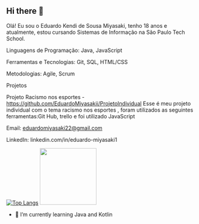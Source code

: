 ## Hi there 👋
Olá! Eu sou o Eduardo Kendi de Sousa Miyasaki, tenho 18 anos e atualmente, estou cursando Sistemas de Informação na São Paulo Tech School.

Linguagens de Programação: Java, JavaScript                                      

Ferramentas e Tecnologias: Git, SQL, HTML/CSS

Metodologias: Agile, Scrum

Projetos

Projeto Racismo nos esportes - https://github.com/EduardoMiyasakii/ProjetoIndividual
Esse é meu projeto individual com o tema racismo nos esportes , foram utilizados as seguintes ferramentas:Git Hub, trello
e foi utilizado JavaScript

Email: eduardomiyasaki22@gmail.com

LinkedIn: linkedin.com/in/eduardo-miyasaki1

[![Top Langs](https://github-readme-stats.vercel.app/api?username=EduardoMiyasaki&theme=algolia&show_icons=true)](https://github.com/EduardoMiyasaki)
<img height="150em" src="https://github-readme-stats.vercel.app/api/top-langs/?username=EduardoMiyasaki&countprivate=true&layout=compact&show_icons=true&theme=algolia&show">
<!--[![Eduardo Miyasaki GitHub stats](https://github-readme-stats.vercel.app/api/top-langs?username=EduardoMiyasaki&hide=html,scss,css,javascript&theme=algolia&show_icons=true)](https://github.com/EduardoMiyasaki) -->

- 🌱 I’m currently learning Java and Kotlin
<!--
**EduardoMiyasaki/EduardoMiyasaki** is a ✨ _special_ ✨ repository because its `README.md` (this file) appears on your GitHub profile.

Here are some ideas to get you started:

- 🔭 I’m currently working on ...
- 👯 I’m looking to collaborate on ...
- 🤔 I’m looking for help with ...
- 💬 Ask me about ...
- 📫 How to reach me: ...
- 😄 Pronouns: ...
- ⚡ Fun fact: ...
-->

